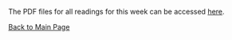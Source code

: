 The PDF files for all readings for this week can be accessed [here](https://canvas.stanford.edu/courses/198736/files/folder/Week%208).


[Back to Main Page](README.md)


